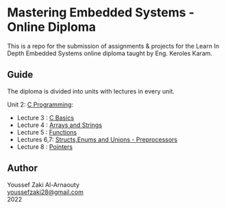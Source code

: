 # Mastering Embedded Systems - Online Diploma

This is a repo for the submission of assignments & projects for the Learn In Depth Embedded Systems online diploma taught by Eng. Keroles Karam.

## Guide
The diploma is divided into units with lectures in every unit.

Unit 2: [C Programming](https://github.com/youssefzaki28/mastering_embedded_sys/tree/main/Assignments/Unit%202%20-%20C%20Programming):
- Lecture 3  : [C Basics](https://github.com/youssefzaki28/mastering_embedded_sys/tree/main/Assignments/Unit%202%20-%20C%20Programming/Lecture%203%20-%20C%20Basics)
- Lecture 4  : [Arrays and Strings](https://github.com/youssefzaki28/mastering_embedded_sys/tree/main/Assignments/Unit%202%20-%20C%20Programming/Lecture%204%20-%20Arrays%20%26%20Strings)
- Lecture 5  :   [Functions](https://github.com/youssefzaki28/mastering_embedded_sys/tree/main/Assignments/Unit%202%20-%20C%20Programming/Lecture%205%20-%20Functions)
- Lectures 6,7: [Structs,Enums and Unions - Preprocessors](https://github.com/youssefzaki28/mastering_embedded_sys/tree/main/Assignments/Unit%202%20-%20C%20Programming/Lecture%206%20-%20Structs%20%26%20Enums%20%26%20Unions)
- Lecture 8  : [Pointers](https://github.com/youssefzaki28/mastering_embedded_sys/tree/main/Assignments/Unit%202%20-%20C%20Programming/Lecture%208%20-%20Pointers)

## Author
Youssef Zaki Al-Arnaouty\
youssefzaki28@gmail.com\
2022

